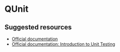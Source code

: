 # QUnit

## Suggested resources
- [Official documentation](https://qunitjs.com/)
- [Official documentation: Introduction to Unit Testing](https://qunitjs.com/intro/)
